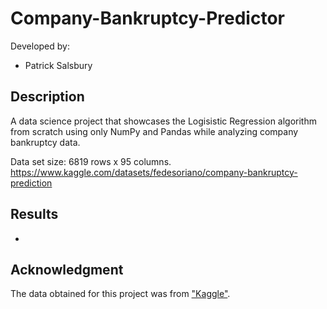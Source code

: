 # Company-Bankruptcy-Predictor
Developed by:
- Patrick Salsbury

## Description
A data science project that showcases the Logisistic Regression algorithm from scratch using only NumPy and Pandas while analyzing company bankruptcy data.

Data set size: 6819 rows x 95 columns.
https://www.kaggle.com/datasets/fedesoriano/company-bankruptcy-prediction

## Results
- 

## Acknowledgment
The data obtained for this project was from ["Kaggle"](https://www.kaggle.com/datasets/fedesoriano/company-bankruptcy-prediction).

